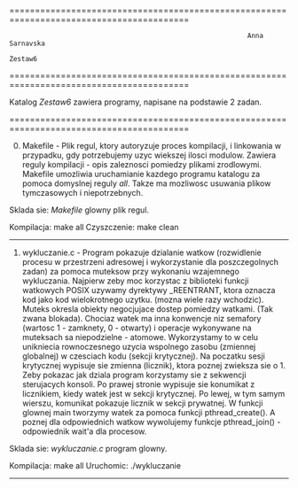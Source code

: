 =========================================================================================

																Anna Sarnavska
																    Zestaw6

=========================================================================================

Katalog *Zestaw6* zawiera programy, napisane na podstawie 2 zadan.

=========================================================================================

0) Makefile 	- Plik regul, ktory autoryzuje proces kompilacji,
		i linkowania  w przypadku, gdy potrzebujemy uzyc
		wiekszej ilosci modulow.
		Zawiera reguly kompilacji - opis zaleznosci pomiedzy
		plikami zrodlowymi. Makefile umozliwia uruchamianie
		kazdego programu katalogu za pomoca domyslnej reguly
		*all*. Takze ma mozliwosc usuwania plikow tymczasowych
		i niepotrzebnych.

Sklada sie:	_Makefile_ glowny plik regul.

Kompilacja:	make all
Czyszczenie:	make clean
_________________________________________________________________________________________

1) wykluczanie.c - Program pokazuje dzialanie watkow (rozwidlenie procesu w przestrzeni	
		adresowej i wykorzystanie dla poszczegolnych zadan) 
		za pomoca muteksow przy wykonaniu wzajemnego wykluczania.
		Najpierw zeby moc korzystac z biblioteki funkcji watkowych POSIX 
		uzywamy dyrektywy _REENTRANT, ktora oznacza kod jako kod wielokrotnego 
		uzytku.  (mozna wiele razy wchodzic). 
		Muteks okresla obiekty negocjujace dostep pomiedzy watkami. 
		(Tak zwana blokada). Chociaz watek ma inna konwencje niz semafory
		(wartosc 1 - zamknety, 0 - otwarty) i operacje wykonywane na muteksach sa 		niepodzielne - atomowe.
		Wykorzystamy to w celu unikniecia rownoczesnego 
		uzycia wspolnego zasobu (zmiennej globalnej) w czesciach kodu (sekcji 
		krytycznej).
		Na poczatku sesji krytycznej wypisuje sie zmienna (licznik), ktora poznej 		zwieksza sie o 1. 
		Zeby pokazac jak dziala program korzystamy sie z sekwencji sterujacych 
		konsoli. Po prawej stronie wypisuje sie konumikat z licznikiem, 
		kiedy watek jest w sekcji krytycznej. Po lewej, w tym samym wierszu, 
		komunikat pokazuje licznik w sekcji prywatnej. 
		W funkcji glownej main tworzymy watek za pomoca funkcji 
		pthread_create(). A poznej dla odpowiednich watkow wywolujemy funkcje 
		pthread_join() - odpowiednik wait'a dla procesow. 
		
	
Sklada sie:	_wykluczanie.c_ program glowny.
	
Kompilacja:	make all
Uruchomic:	./wykluczanie
_________________________________________________________________________________________



